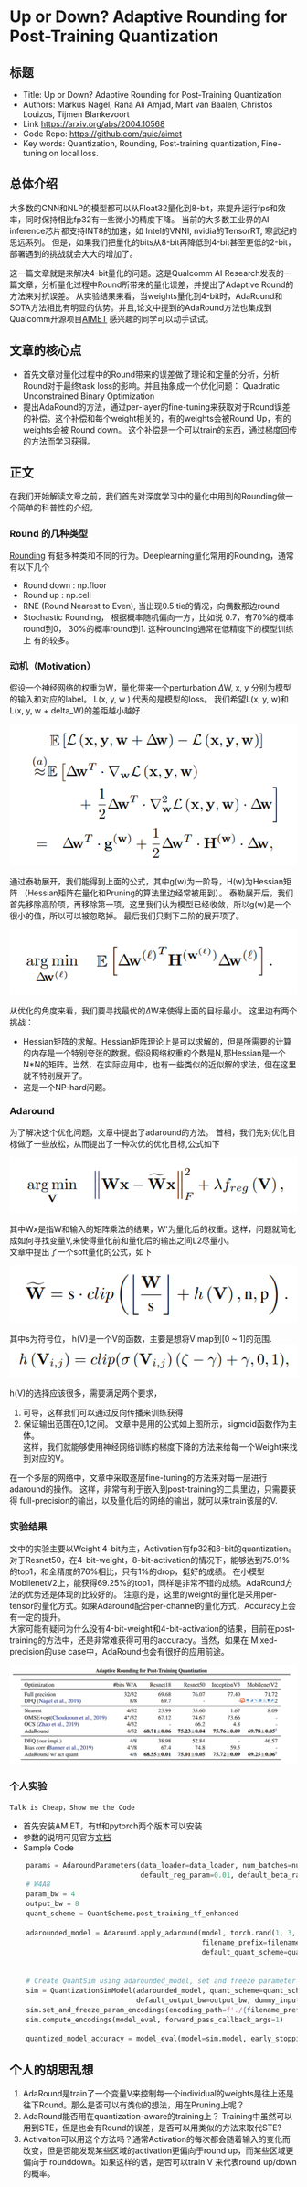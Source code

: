 # Up or Down? Adaptive Rounding for Post-Training Quantization

## 标题 
* Title: Up or Down? Adaptive Rounding for Post-Training Quantization
* Authors: Markus Nagel, Rana Ali Amjad, Mart van Baalen, Christos Louizos, Tijmen Blankevoort
* Link https://arxiv.org/abs/2004.10568 
* Code Repo: https://github.com/quic/aimet 
* Key words: Quantization, Rounding, Post-training quantization, Fine-tuning on local loss.

## 总体介绍

大多数的CNN和NLP的模型都可以从Float32量化到8-bit，来提升运行fps和效率，同时保持相比fp32有一些微小的精度下降。
当前的大多数工业界的AI inference芯片都支持INT8的加速，如 Intel的VNNI, nvidia的TensorRT, 寒武纪的思远系列。
但是，如果我们把量化的bits从8-bit再降低到4-bit甚至更低的2-bit，部署遇到的挑战就会大大的增加了。

这一篇文章就是来解决4-bit量化的问题。这是Qualcomm AI Research发表的一篇文章，分析量化过程中Round所带来的量化误差，并提出了Adaptive Round的方法来对抗误差。
从实验结果来看，当weights量化到4-bit时，AdaRound和SOTA方法相比有明显的优势。并且,论文中提到的AdaRound方法也集成到Qualcomm开源项目[AIMET](https://github.com/quic/aimet) 感兴趣的同学可以动手试试。

## 文章的核心点
- 首先文章对量化过程中的Round带来的误差做了理论和定量的分析，分析Round对于最终task loss的影响。并且抽象成一个优化问题：
   Quadratic Unconstrained Binary Optimization
- 提出AdaRound的方法，通过per-layer的fine-tuning来获取对于Round误差的补偿。这个补偿和每个weight相关的，有的weights会被Round Up，有的weights会被
  Round down。 这个补偿是一个可以train的东西，通过梯度回传的方法而学习获得。


## 正文

在我们开始解读文章之前，我们首先对深度学习中的量化中用到的Rounding做一个简单的科普性的介绍。

### Round 的几种类型
[Rounding](https://en.wikipedia.org/wiki/Rounding) 有挺多种类和不同的行为。Deeplearning量化常用的Rounding，通常有以下几个
- Round down : np.floor
- Round up : np.cell
- RNE (Round Nearest to Even), 当出现0.5 tie的情况，向偶数那边round 
- Stochastic Rounding， 根据概率随机偏向一方，比如说 0.7，有70%的概率round到0， 30%的概率round到1. 这种rounding通常在低精度下的模型训练上
有的较多。

### 动机（Motivation）
假设一个神经网络的权重为W，量化带来一个perturbation ${\Delta}$W, x, y 分别为模型的输入和对应的label。 L(x, y, w ) 代表的是模型的loss。
我们希望L(x, y, w)和 L(x, y, w + delta_W)的差距越小越好.

![Loss from weight quantization](assets/Loss_to_weight_perturbation.PNG)

通过泰勒展开，我们能得到上面的公式，其中g(w)为一阶导，H(w)为Hessian矩阵 （Hessian矩阵在量化和Pruning的算法里边经常被用到）。
泰勒展开后，我们首先移除高阶项，再移除第一项，这里我们认为模型已经收敛，所以g(w)是一个很小的值，所以可以被忽略掉。
最后我们只剩下二阶的展开项了。

![Optimization Target](assets/OptimizationTarget.PNG)

从优化的角度来看，我们要寻找最优的${\Delta}$W来使得上面的目标最小。 这里边有两个挑战：
* Hessian矩阵的求解。Hessian矩阵理论上是可以求解的，但是所需要的计算的内存是一个特别夸张的数据。假设网络权重的个数是N,那Hessian是一个
N*N的矩阵。当然，在实际应用中，也有一些类似的近似解的求法，但在这里就不特别展开了。
* 这是一个NP-hard问题。

### Adaround
为了解决这个优化问题，文章中提出了adaround的方法。 首相，我们先对优化目标做了一些放松，从而提出了一种次优的优化目标,公式如下

![](assets/to_solve.PNG)

其中Wx是指W和输入的矩阵乘法的结果，W'为量化后的权重。这样，问题就简化成如何寻找变量V,来使得量化前和量化后的输出之间L2尽量小。  
文章中提出了一个soft量化的公式，如下

![](assets/soft_quantization.PNG)

其中s为符号位， h(V)是一个V的函数，主要是想将V map到[0 ~ 1]的范围. 
![](assets/hv.PNG)

h(V)的选择应该很多，需要满足两个要求，
1. 可导，这样我们可以通过反向传播来训练获得
2. 保证输出范围在0,1之间。
文章中是用的公式如上图所示，sigmoid函数作为主体。  
这样，我们就能够使用神经网络训练的梯度下降的方法来给每一个Weight来找到对应的V。

在一个多层的网络中，文章中采取逐层fine-tuning的方法来对每一层进行adaround的操作。 这样，非常有利于嵌入到post-training的工具里边，只需要获得
full-precision的输出，以及量化后的网络的输出，就可以来train该层的V. 


### 实验结果
文中的实验主要以Weight 4-bit为主，Activation有fp32和8-bit的quantization。
对于Resnet50，在4-bit-weight，8-bit-activation的情况下，能够达到75.01%的top1，和全精度的76%相比，只有1%的drop，挺好的成绩。
在小模型MobilenetV2上，能获得69.25%的top1，同样是非常不错的成绩。AdaRound方法的优势还是体现的比较好的。
注意的是，这里的weight的量化是采用per-tensor的量化方式。如果Adaround配合per-channel的量化方式，Accuracy上会有一定的提升。  
大家可能有疑问为什么没有4-bit-weight和4-bit-activation的结果，目前在post-training的方法中，还是非常难获得可用的accuracy。当然，如果在
Mixed-precision的use case中，AdaRound也会有很好的应用前途。

![](assets/Results.PNG)

### 个人实验
`Talk is Cheap，Show me the Code`
* 首先安装AMIET，有tf和pytorch两个版本可以安装
* 参数的说明可见官方[文档](https://quic.github.io/aimet-pages/releases/1.16.2/user_guide/adaround.html#ug-adaround)
* Sample Code
```python 
    params = AdaroundParameters(data_loader=data_loader, num_batches=num_batches, default_num_iterations=10000,
                                default_reg_param=0.01, default_beta_range=(20, 2))
    # W4A8
    param_bw = 4
    output_bw = 8 
    quant_scheme = QuantScheme.post_training_tf_enhanced

    adarounded_model = Adaround.apply_adaround(model, torch.rand(1, 3, 224, 224).cuda(), params, path='./',
                                               filename_prefix=filename_prefix, default_param_bw=param_bw,
                                               default_quant_scheme=quant_scheme)


    # Create QuantSim using adarounded_model, set and freeze parameter encodings and then invoke compute_encodings
    sim = QuantizationSimModel(adarounded_model, quant_scheme=quant_scheme, default_param_bw=param_bw,
                               default_output_bw=output_bw, dummy_input= torch.rand(1, 3, 224, 224).cuda())
    sim.set_and_freeze_param_encodings(encoding_path=f'./{filename_prefix}.encodings')
    sim.compute_encodings(model_eval, forward_pass_callback_args=1)

    quantized_model_accuracy = model_eval(model=sim.model, early_stopping_iterations=None)
```

## 个人的胡思乱想
1. AdaRound是train了一个变量V来控制每一个individual的weights是往上还是往下Round。那么是否可以有类似的想法，用在Pruning上呢？
2. AdaRound能否用在quantization-aware的training上？ Training中虽然可以用到STE，但是也会有Round的误差，是否可以用类似的方法来取代STE?
3. Activaiton可以用这个方法吗？通常Activation的每次都会随着输入的变化而改变，但是否能发现某些区域的activation更偏向于round up，而某些区域更偏向于
rounddown。如果这样的话，是否可以train V 来代表round up/down 的概率。





